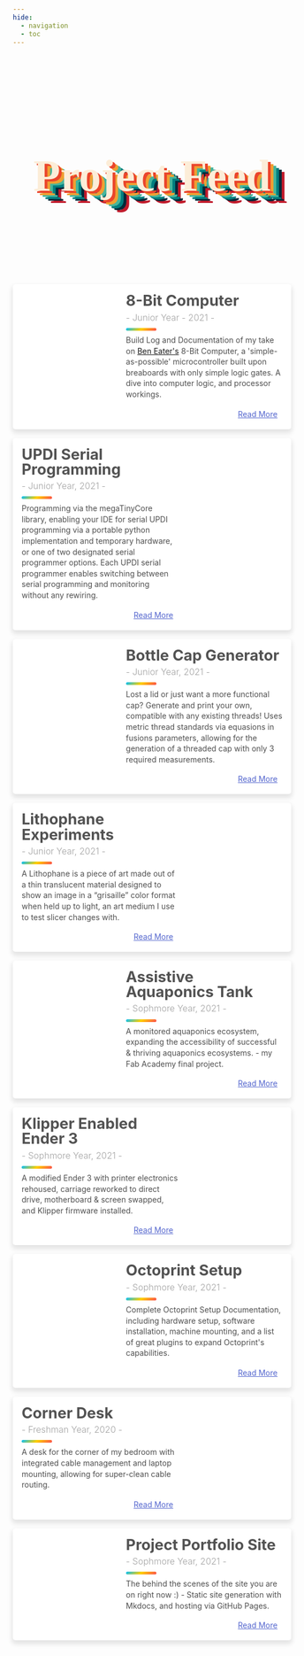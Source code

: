 ```yaml
---
hide:
  - navigation
  - toc
---
```


<link href="https://fonts.googleapis.com/css2?family=Niconne&display=swap" rel="stylesheet"> 

<style>

.blog-card {
  display: flex;
  flex-direction: column;
  margin: 1rem auto;
  box-shadow: 0 5px 9px 2px rgba(0, 0, 0, 0.1);
  margin-bottom: 1.6%;
  background: #fff;
  line-height: 1.4;
  border-radius: 5px;
  overflow: hidden;
  z-index: 0;
}

.blog-card:hover .photo {
  transform: scale(1.08) rotate(1deg);
}
.blog-card .meta {
  position: relative;
  z-index: 0;
  height: 200px;
}
.blog-card .photo {
  position: absolute;
  top: 0;
  right: 0;
  bottom: 0;
  left: 0;
  background-size: cover;
  background-position: center;
  transition: transform 0.2s;
}

.blog-card .details a {
  -webkit-text-decoration: dotted underline;
          text-decoration: dotted underline;
}

.blog-card .details .tags li {
  margin-right: 2px;
}
.blog-card .details .tags li:first-child {
  margin-left: -4px;
}
.blog-card .description {
  padding: 1rem;
  background: #fff;
  position: relative;
  z-index: 1;
}

.blog-card .description h1 {
  line-height: 1;
  margin: 0;
  color: #525252;
  font-size: 1.7rem;
}
.blog-card .description h2 {
  font-size: 1rem;
  font-weight: 300;
  color: #a2a2a2;
  margin-top: 5px;
}
.blog-card .description .read-more {
  text-align: right;
}
.blog-card .description .read-more a {
  color: #5466ce;
  display: inline-block;
  position: relative;
}
.blog-card .description .read-more a:after {
  font-weight: 1000;
  content:  "-->";
  margin-left: -10px;
  opacity: 0;
  vertical-align: middle;
  transition: margin 0.3s, opacity 0.3s;
}
.blog-card .description .read-more a:hover:after {
  margin-left: 5px;
  opacity: 1;
}
.blog-card p {
  position: relative;
  color: #4f4f4f;
  margin: 1rem 0 0;
}
.blog-card p:first-of-type {
  margin-top: 1.25rem;
}
.blog-card p:first-of-type:before {
  content: "";
  position: absolute;
  height: 5px;
  background: linear-gradient(140deg, #00C0FF 0%, #FFCF00 49%, #FC4F4F 100%);
  width: 55px;
  top: -0.75rem;
  border-radius: 3px;
}
.blog-card:hover .details {
  left: 0%;
}
@media (min-width: 640px) {
  .blog-card {
    flex-direction: row;
    max-width: 700px;
  }
  .blog-card .meta {
    flex-basis: 40%;
    height: auto;
  }
  .blog-card .description {
    flex-basis: 60%;
  }
  .blog-card .description:before {
    transform: skewX(-3deg);
    content: "";
    background: #fff;
    width: 30px;
    position: absolute;
    left: -10px;
    top: 0;
    bottom: 0;
    z-index: -1;
  }
  .blog-card.alt {
    flex-direction: row-reverse;
  }
  .blog-card.alt .description:before {
    left: inherit;
    right: -10px;
    transform: skew(3deg);
  }
  .blog-card.alt .details {
    padding-left: 25px;
  }
}

.t{
      font-size: calc(70px + 16 * ((100vw - 600px) / 600));
      height:10vh;
      line-height:13vh;
      position: relative;
      top: -40px;
	    color: #fcedd8;
	   	font-family: 'Niconne', cursive;
	    font-weight: 900;
      text-shadow: 5px 4px 0px #eb452b, 
                  10px 7.5px 0px #efa032, 
                  15px 11px 0px #46b59b, 
                  20px 14.5px 0px #017e7f, 
                  25px 18px 0px #052939, 
                  30px 21.5px 0px #c11a2b;
}

</style>

<center>
<div class="t">Project Feed</div>
</center>

  <div class="blog-card">
    <div class="meta">
      <div class="photo" style="background-image: url('../images/8-bitComputer/clockmodule.jpg')"></div>
    </div>
    <div class="description">
      <h1>8-Bit Computer</h1>
      <h2>- Junior Year - 2021 -</h2>
      <p> Build Log and Documentation of my take on <a href="https://eater.net/">Ben Eater's</a> 8-Bit Computer, a 'simple-as-possible' microcontroller built upon breaboards with only simple logic gates. A dive into computer logic, and processor workings.</p>
      <p class="read-more">
        <a href="../Projects/8-bit">Read More</a>
      </p>
    </div>
  </div>

  <div class="blog-card alt">
    <div class="meta">
      <div class="photo" style="background-image: url('../images/SerialUPDI/ftdi2updisolderedtop.jpg')"></div>
    </div>
    <div class="description">
      <h1>UPDI Serial Programming</h1>
      <h2>- Junior Year, 2021 -</h2>
      <p>Programming via the megaTinyCore library, enabling your IDE for serial UPDI programming via a portable python implementation and temporary hardware, or one of two designated serial programmer options. Each UPDI serial programmer enables switching between serial programming and monitoring without any rewiring.</p>
      <p class="read-more">
        <a href="../Projects/SerialUPDI">Read More</a>
      </p>
    </div>
  </div>

  <div class="blog-card">
    <div class="meta">
      <div class="photo" style="background-image: url('../images/ParametricGenerator/beautyshot1.jpg')"></div>
    </div>
    <div class="description">
      <h1>Bottle Cap Generator</h1>
      <h2>- Junior Year, 2021 -</h2>
      <p>Lost a lid or just want a more functional cap? Generate and print your own, compatible with any existing threads! Uses metric thread standards via equasions in fusions parameters, allowing for the generation of a threaded cap with only 3 required measurements.</p>
      <p class="read-more">
        <a href="../Projects/ParametricGenerator">Read More</a>
      </p>
    </div>
  </div>

  <div class="blog-card alt">
    <div class="meta">
      <div class="photo" style="background-image: url('../images/LithophaneExperiments/friendslithophane.jpg')"></div>
    </div>
    <div class="description">
      <h1>Lithophane Experiments</h1>
      <h2>- Junior Year, 2021 -</h2>
      <p>A Lithophane is a piece of art made out of a thin translucent material designed to show an image in a “grisaille” color format when held up to light, an art medium I use to test slicer changes with.</p>
      <p class="read-more">
        <a href="../Projects/LithophaneExperiments">Read More</a>
      </p>
    </div>
  </div>

  <div class="blog-card">
    <div class="meta">
      <div class="photo" style="background-image: url('../images/AssistiveAquaponics/tankhighlight.jpg')"></div>
    </div>
    <div class="description">
      <h1>Assistive Aquaponics Tank</h1>
      <h2>- Sophmore Year, 2021 -</h2>
      <p>A monitored aquaponics ecosystem, expanding the accessibility of successful & thriving aquaponics ecosystems. - my Fab Academy final project.</p>
      <p class="read-more">
        <a href="../Projects/AssistiveAquaponics">Read More</a>
      </p>
    </div>
  </div>

  <div class="blog-card alt">
    <div class="meta">
      <div class="photo" style="background-image: url('../images/KlipperEnder3/directdrive.jpg')"></div>
    </div>
    <div class="description">
      <h1>Klipper Enabled Ender 3</h1>
      <h2>- Sophmore Year, 2021 -</h2>
      <p>A modified Ender 3 with printer electronics rehoused, carriage reworked to direct drive, motherboard & screen swapped, and Klipper firmware installed.</p>
      <p class="read-more">
        <a href="../Projects/KlipperEnder3">Read More</a>
      </p>
    </div>
  </div>

  <div class="blog-card">
    <div class="meta">
      <div class="photo" style="background-image: url('../images/Octoprint/personaloctoprint.jpg')"></div>
    </div>
    <div class="description">
      <h1>Octoprint Setup</h1>
      <h2>- Sophmore Year, 2021 -</h2>
      <p>Complete Octoprint Setup Documentation, including hardware setup, software installation, machine mounting, and a list of great plugins to expand Octoprint's capabilities.</p>
      <p class="read-more">
        <a href="../Projects/Octoprint">Read More</a>
      </p>
    </div>
  </div>

  <div class="blog-card alt">
    <div class="meta">
      <div class="photo" style="background-image: url('../images/CornerDesk/finishedwoodassembly.jpg')"></div>
    </div>
    <div class="description">
      <h1>Corner Desk</h1>
      <h2>- Freshman Year, 2020 -</h2>
      <p>A desk for the corner of my bedroom with integrated cable management and laptop mounting, allowing for super-clean cable routing.</p>
      <p class="read-more">
        <a href="../Projects/CornerDesk">Read More</a>
      </p>
    </div>
  </div>

  <div class="blog-card">
    <div class="meta">
      <div class="photo" style="background-image: url('../images/PortfolioSite/highlightcode.jpg')"></div>
    </div>
    <div class="description">
      <h1>Project Portfolio Site</h1>
      <h2>- Sophmore Year, 2021 -</h2>
      <p>The behind the scenes of the site you are on right now :) - Static site generation with Mkdocs, and hosting via GitHub Pages.</p>
      <p class="read-more">
        <a href="../Projects/ProjectPortfolioSite">Read More</a>
      </p>
    </div>
  </div>

<!--- Post Template

  <div class="blog-card">
    <div class="meta">
      <div class="photo" style="background-image: url('../images/')"></div>
    </div>
    <div class="description">
      <h1>Title</h1>
      <h2>- Date -</h2>
      <p> Lorem ipsum dolor sit amet, consectetur adipisicing elit. Ad eum dolorum architecto obcaecati enim dicta praesentium, quam nobis! Neque ad aliquam facilis numquam. Veritatis, sit.</p>
      <p class="read-more">
        <a href="../Projects/">Read More</a>
      </p>
    </div>
  </div>

  <div class="blog-card alt">
    <div class="meta">
      <div class="photo" style="background-image: url('../images/')"></div>
    </div>
    <div class="description">
      <h1>Title</h1>
      <h2>- Date -</h2>
      <p>Lorem ipsum dolor sit amet, consectetur adipisicing elit. Ad eum dolorum architecto obcaecati enim dicta praesentium, quam nobis! Neque ad aliquam facilis numquam. Veritatis, sit.</p>
      <p class="read-more">
        <a href="../Projects/">Read More</a>
      </p>
    </div>
  </div>

-->